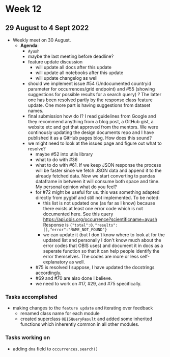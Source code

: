 # Week 12
## 29 August to 4 Sept 2022
+ Weekly meet on 30 August.
    + **Agenda**:
        + `Ayush`
        + maybe the last meeting before deadline?
        + feature update discussion
            + will update all docs after this update
            + will update all notebooks after this update
            + will update changelog as well
        + should we implement issue #54 (Undocumented countryid parameter for occurrences/grid endpoint) 
        and #55 (showing suggestions for possible results for a search query) ? The latter one has been
        resolved partly by the response class feature update. One more part is having suggestions from dataset
        names.
        + final submission how do I? I read guidelines from Google and they recommend anything from a blog post,
        a GitHub gist, a website etc and get that approved from the mentors. We were continously updating the 
        design documents repo and I have published it as a GitHub pages blog. How does this sound?
        + we might need to look at the issues page and figure out what to resolve?
            + maybe #52 into utils library 
            + what to do with #36
            + what to do with #61. If we keep JSON response the process will be faster since we fetch JSON data and append it to the already fetched data. Now we start converting to pandas dataframe in between it will consume both space and time. My personal opinion what do you feel?
            + for #72 might be useful for us. this was something adapted directly from pygbif and still not implemented. To be noted:
                + this list is not updated one (as far as I know) because there exists at least one error code which is not documented here. See this query https://api.obis.org/occurrence?scientificname=ayush
                Response is ```{"total":0,"results":[],"error":"NAME_NOT_FOUND"}```
                + we can update it (but I don't know where to look at for the updated list and personally I don't know much about the error codes that OBIS uses) and document it in docs as a seperate function so that it can help people identify the error themselves. The codes are more or less self-explanatory as well.
            + #75 is resolved I suppose, I have updated the docstrings accordingly.
            + #69 and #70 are also done I believe.
            + we need to work on #17, #29, and #75 specifically.

### Tasks accomplished
+ making changes to the `feature update` and iterating over feedback
    + renamed class name for each module
    + created superclass `OBISQueryResult` and added some inherited functions which inherently common 
    in all other modules.
    
### Tasks working on
+ adding `dna` field to `occurrences.search()` 